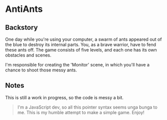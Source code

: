 # AntiAnts

## Backstory 
One day while you're using your computer, a swarm of ants appeared out of the blue to destroy its internal parts.
You, as a brave warrior, have to fend these ants off. The game consists of five levels, and each one has its own obstacles and scenes.

I'm responsible for creating the 'Monitor' scene, in which you'll have a chance to shoot those messy ants.

## Notes

This is still a work in progress, so the code is messy a bit.

> I'm a JavaScript dev, so all this pointer syntax seems unga bunga to me. This is my humble attempt to make a simple game. Enjoy!
